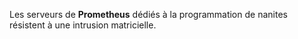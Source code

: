 ﻿Les serveurs de **Prometheus** dédiés à la programmation de nanites résistent à une intrusion matricielle.
